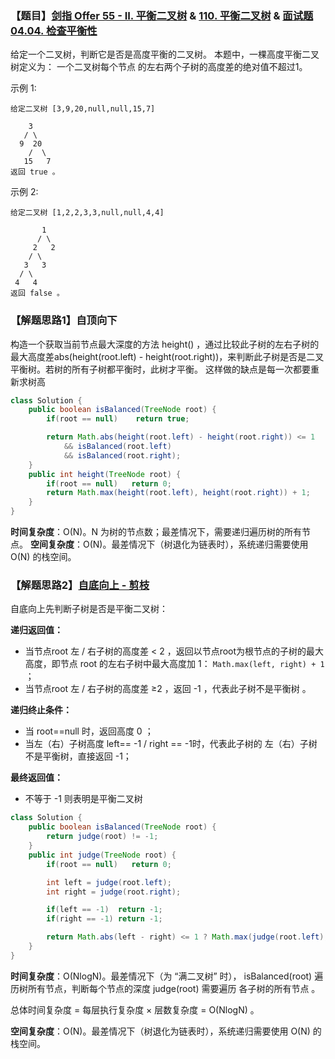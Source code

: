 ### 【题目】[剑指 Offer 55 - II. 平衡二叉树](https://leetcode-cn.com/problems/ping-heng-er-cha-shu-lcof/) & [110. 平衡二叉树](https://leetcode-cn.com/problems/balanced-binary-tree/) & [面试题 04.04. 检查平衡性](https://leetcode-cn.com/problems/check-balance-lcci/)
给定一个二叉树，判断它是否是高度平衡的二叉树。
本题中，一棵高度平衡二叉树定义为：
一个二叉树每个节点 的左右两个子树的高度差的绝对值不超过1。

示例 1:

	给定二叉树 [3,9,20,null,null,15,7]
	
	    3
	   / \
	  9  20
	    /  \
	   15   7
	返回 true 。

示例 2:

	给定二叉树 [1,2,2,3,3,null,null,4,4]
	
	       1
	      / \
	     2   2
	    / \
	   3   3
	  / \
	 4   4
	返回 false 。


### 【解题思路1】自顶向下
构造一个获取当前节点最大深度的方法 height() ，通过比较此子树的左右子树的最大高度差abs(height(root.left) - height(root.right))，来判断此子树是否是二叉平衡树。若树的所有子树都平衡时，此树才平衡。
这样做的缺点是每一次都要重新求树高
```java
class Solution {
    public boolean isBalanced(TreeNode root) {
        if(root == null)    return true;

        return Math.abs(height(root.left) - height(root.right)) <= 1
            && isBalanced(root.left) 
            && isBalanced(root.right);
    }
    public int height(TreeNode root) {
        if(root == null)   return 0;
        return Math.max(height(root.left), height(root.right)) + 1;
    }
}
```

**时间复杂度**：O(N)。N 为树的节点数；最差情况下，需要递归遍历树的所有节点。
**空间复杂度**：O(N)。最差情况下（树退化为链表时），系统递归需要使用 O(N) 的栈空间。

### 【解题思路2】[自底向上 - 剪枝](https://leetcode-cn.com/problems/balanced-binary-tree/solution/balanced-binary-tree-di-gui-fang-fa-by-jin40789108/)

自底向上先判断子树是否是平衡二叉树：

**递归返回值：**
- 当节点root 左 / 右子树的高度差 < 2 ，返回以节点root为根节点的子树的最大高度，即节点 root 的左右子树中最大高度加 1：  `Math.max(left, right) + 1` ；
- 当节点root 左 / 右子树的高度差 ≥2 ，返回 -1 ，代表此子树不是平衡树 。

**递归终止条件：**
- 当 root==null 时，返回高度 0 ；
- 当左（右）子树高度 left== -1  / right ==  -1时，代表此子树的 左（右）子树不是平衡树，直接返回 -1；

**最终返回值：**
- 不等于 -1 则表明是平衡二叉树
```java
class Solution {
    public boolean isBalanced(TreeNode root) {
        return judge(root) != -1;
    }
    public int judge(TreeNode root) {
        if(root == null)   return 0;

        int left = judge(root.left);
        int right = judge(root.right);

        if(left == -1)  return -1;
        if(right == -1) return -1;

        return Math.abs(left - right) <= 1 ? Math.max(judge(root.left), judge(root.right)) + 1 : -1;
    }
}
```

**时间复杂度**：O(NlogN)。最差情况下（为 “满二叉树” 时）， isBalanced(root) 遍历树所有节点，判断每个节点的深度 judge(root) 需要遍历 各子树的所有节点 。

总体时间复杂度 = 每层执行复杂度 × 层数复杂度 = O(NlogN) 。

**空间复杂度**：O(N)。最差情况下（树退化为链表时），系统递归需要使用 O(N) 的栈空间。